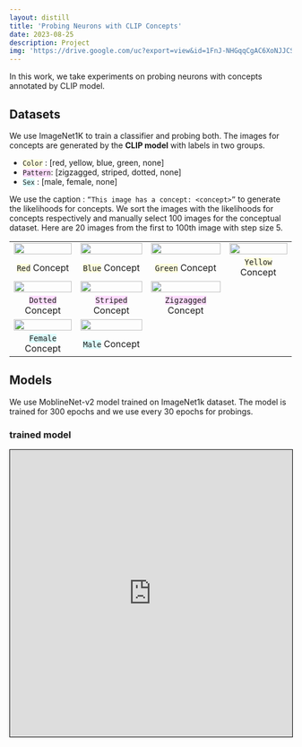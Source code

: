 ```yaml
---
layout: distill
title: 'Probing Neurons with CLIP Concepts'
date: 2023-08-25
description: Project
img: 'https://drive.google.com/uc?export=view&id=1FnJ-NHGqqCgAC6XoNJJCSeOjfUU-TeTc'
---
```



In this work, we take experiments on probing neurons with concepts annotated by CLIP model. 



## Datasets

We use ImageNet1K to train a classifier and probing both. 
The images for concepts are generated by the **CLIP model** with labels in two groups. 

*  <code style='background-color:#FFFFDD'>Color</code> : [red, yellow, blue, green, none]
*  <code style='background-color:#FFDDFF'>Pattern</code>: [zigzagged, striped, dotted, none] 
*  <code style='background-color:#DDFFFF'>Sex</code> : [male, female, none]

We use the caption : `“This image has a concept: <concept>”`  to generate the likelihoods for concepts. We sort the images with the likelihoods for concepts respectively and manually select 100 images for the conceptual dataset. Here are 20 images from the first to 100th image with step size 5. 



<table>
</tr>
<tr>
    <td> <img src="https://drive.google.com/uc?export=view&id=12YKj_2j5EAA11u13bl5lpzJEyAJdYRXS" style="width:100%" onClick="window.open(this.src)" role="button"> </td>
    <td> <img src="https://drive.google.com/uc?export=view&id=1FnJ-NHGqqCgAC6XoNJJCSeOjfUU-TeTc" style="width:100%" onClick="window.open(this.src)" role="button"> </td> 
    <td> <img src="https://drive.google.com/uc?export=view&id=1Lq5L4l5gqU7R2khDAK1m9uDcqrN6LxA5" style="width:100%" onClick="window.open(this.src)" role="button"> </td>
    <td> <img src="https://drive.google.com/uc?export=view&id=1GNOXnGONa67d6IxdIfqJY_KPWuJInEW-" style="width:100%" onClick="window.open(this.src)" role="button"> </td>
</tr>
<tr style='text-align:center'>
    <td> <code style='background-color:#FFFFDD'>Red</code> Concept </td>
    <td> <code style='background-color:#FFFFDD'>Blue</code> Concept </td>
    <td> <code style='background-color:#FFFFDD'>Green</code> Concept </td>
    <td> <code style='background-color:#FFFFDD'>Yellow</code> Concept </td>
</tr>
<tr>
    <td> <img src="https://drive.google.com/uc?export=view&id=1kcuUlNltgQfFDB7rrwSYC0goecVYOmIv" style="width:100%" onClick="window.open(this.src)" role="button"> </td>
    <td> <img src="https://drive.google.com/uc?export=view&id=13BhwpGgdMF8G5BAyEfZi9YMrFtH-n5NT" style="width:100%" onClick="window.open(this.src)" role="button"> </td>
    <td> <img src="https://drive.google.com/uc?export=view&id=1DFDe-Q6oa8vbAC9qMeaCfFR8eP6idfll" style="width:100%" onClick="window.open(this.src)" role="button"> </td>
    <td> </td>
</tr>
<tr style='text-align:center'>
    <td> <code style='background-color:#FFDDFF'>Dotted</code> Concept </td>
    <td> <code style='background-color:#FFDDFF'>Striped</code> Concept </td>
    <td> <code style='background-color:#FFDDFF'>Zigzagged</code> Concept </td>
    <td> </td>
</tr>
<tr>
    <td> <img src="https://drive.google.com/uc?export=view&id=1SvldJZq_woAK3KKdP9aRtkWXCP357Oya" style="width:100%" onClick="window.open(this.src)" role="button"> </td>
    <td> <img src="https://drive.google.com/uc?export=view&id=1n95wXWhFRTlzpdxcbIocAw65ssYAzm5J" style="width:100%" onClick="window.open(this.src)" role="button"> </td>
    <td> </td>
    <td> </td>
</tr>
<tr style='text-align:center'>
    <td> <code style='background-color:#DDFFFF'>Female</code> Concept </td>
    <td> <code style='background-color:#DDFFFF'>Male</code> Concept </td>
    <td> </td>
    <td> </td>
</tr>
</table>


## Models 

We use MoblineNet-v2 model trained on ImageNet1k dataset. The model is trained for 300 epochs and we use every 30 epochs for probings. 

### trained model 


<iframe src="https://api.wandb.ai/links/bumjin/9r7xwq8y"  style="border:1px solid #000000;height:512px;width:100%">


### probing classifier 


There are two types of classifiers; linear and nonlinear. Following the work in <d-cite key=”othello”> we use ReLU architecture for nonlinear probing classifiers. 
We use labels in the form of `prob-<neurons>-<classifier type>`.

* prob-neuron-linear
* prob-layer-linear
* prob-full-linear
* prob-neuron-nonlinear
* prob-layer-nonlinear
* prob-full-nonlinear


## Results 
